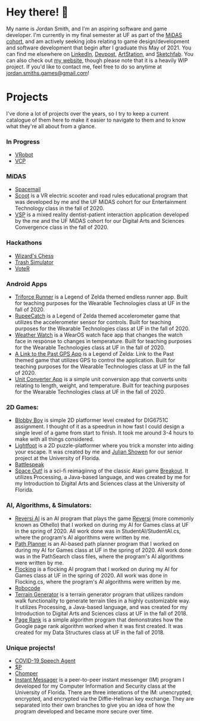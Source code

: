 # Hey there! 👋

<!--
<a href="https://github.com/jordansmithsgames/jordansmithsgames">
  <img align="center" src="https://github-readme-stats.vercel.app/api/top-langs/?username=jordansmithsgames&hide=shaderlab,hlsl&theme=dracula"/>
</a>
<a href="https://github.com/jordansmithsgames/jordansmithsgames">
  <img align="center" src="https://github-readme-stats.vercel.app/api?username=jordansmithsgames&show_icons=true&line_height=27&count_private=true&theme=dracula"/>
</a>
-->

My name is Jordan Smith, and I'm an aspiring software and game developer. I'm currently in my final semester at UF as part of the [MiDAS cohort](https://digitalworlds.ufl.edu/programs/ma-in-digital-arts-sciences/student-profiles/), and am actively seeking jobs relating to game design/development and software development that begin after I graduate this May of 2021. You can find me elsewhere on [LinkedIn](https://www.linkedin.com/in/jordansmithsgames/), [Devpost](https://devpost.com/jordansmithsgames), [ArtStation](https://www.artstation.com/jordansmithsgames), and [Sketchfab](https://sketchfab.com/jordansmithsgames). You can also check out [my website](https://www.jordansmithsgames.com/), though please note that it is a heavily WIP project. If you'd like to contact me, feel free to do so anytime at jordan.smiths.games@gmail.com!

# Projects
I've done a lot of projects over the years, so I try to keep a current catalogue of them here to make it easier to navigate to them and to know what they're all about from a glance.

### In Progress
- [VRobot](https://github.com/jordansmithsgames/VRobot)
- [VCP](https://github.com/jordansmithsgames/VCP)

### MiDAS
- [Spacemail](https://github.com/jordansmithsgames/Spacemail)
- [Scoot](https://github.com/jordansmithsgames/Scoot) is a VR electric scooter and road rules educational program that was developed by me and the UF MiDAS cohort for our Entertainment Technology class in the fall of 2020.
- [VSP](https://github.com/jordansmithsgames/VSP) is a mixed reality dentist-patient interaction application developed by the me and the UF MiDAS cohort for our Digital Arts and Sciences Convergence class in the fall of 2020.

### Hackathons
- [Wizard's Chess](https://github.com/jordansmithsgames/WizardsChess)
- [Trash Simulator](https://github.com/jordansmithsgames/TrashSimulator)
- [VoteR](https://github.com/jordansmithsgames/VoteR)

### Android Apps
- [Triforce Runner](https://github.com/jordansmithsgames/TriforceRunner) is a Legend of Zelda themed endless runner app. Built for teaching purposes for the Wearable Technologies class at UF in the fall of 2020.
- [RupeeCatch](https://github.com/jordansmithsgames/RupeeCatch) is a Legend of Zelda themed accelerometer game that utilizes the accelerometer sensor for controls. Built for teaching purposes for the Wearable Technologies class at UF in the fall of 2020.
- [Weather Watch](https://github.com/jordansmithsgames/WeatherWatch) is a WearOS watch face app that changes the watch face in response to changes in temperature. Built for teaching purposes for the Wearable Technologies class at UF in the fall of 2020.
- [A Link to the Past GPS App](https://github.com/jordansmithsgames/ALTTPGPSApp) is a Legend of Zelda: Link to the Past themed game that utilizes GPS to control the application. Built for teaching purposes for the Wearable Technologies class at UF in the fall of 2020.
- [Unit Converter App](https://github.com/jordansmithsgames/UnitConverterApp) is a simple unit conversion app that converts units relating to length, weight, and temperature. Built for teaching purposes for the Wearable Technologies class at UF in the fall of 2020.
  
### 2D Games:
- [Blobby Boy](https://github.com/jordansmithsgames/BlobbyBoy) is simple 2D platformer level created for DIG6751C assignment. I thought of it as a speedrun in how fast I could design a single level of a game from start to finish. It took me around 3-4 hours to make with all things considered.
- [Lightfoot](https://github.com/jordansmithsgames/Lightfoot) is a 2D puzzle-platformer where you trick a monster into aiding your escape. It was created by me and [Julian Showen](https://github.com/frardvark) for our senior project at the University of Florida.
- [Battlespeak](https://github.com/jordansmithsgames/Battlespeak)
- [Space Out!](https://github.com/jordansmithsgames/SpaceOut) is a sci-fi reimagiinng of the classic Atari game [Breakout](https://en.wikipedia.org/wiki/Breakout_(video_game)). It utilizes Processing, a Java-based language, and was created by me for my Introduction to Digital Arts and Sciences class at the University of Florida.
  
### AI, Algorithms, & Simulators:
- [Reversi AI](https://github.com/jordansmithsgames/ReversiAI) is an AI program that plays the game [Reversi](https://en.wikipedia.org/wiki/Reversi) (more commonly known as Othello) that I worked on during my AI for Games class at UF in the spring of 2020. All work done was in StudentAI/StudentAI.cs, where the program's AI algorithms were written by me.
- [Path Planner](https://github.com/jordansmithsgames/PathPlanner) is an AI-based path planner program that I worked on during my AI for Games class at UF in the spring of 2020. All work done was in the PathSearch class files, where the program's AI algorithms were written by me.
- [Flocking](https://github.com/jordansmithsgames/Flocking) is a flocking AI program that I worked on during my AI for Games class at UF in the spring of 2020. All work was done in Flocking.cs, where the program's AI algorithms were written by me.
- [Robocode](https://github.com/jordansmithsgames/Robocode) 
- [Terrain Generator](https://github.com/jordansmithsgames/TerrainGenerator) is a terrain generator program that utilizes random walk functionality to generate terrain tiles in a highly customizable way. It utilizes Processing, a Java-based language, and was created for my Introduction to Digital Arts and Sciences class at UF in the fall of 2018.
- [Page Rank](https://github.com/jordansmithsgames/PageRank) is a simple algorithm program that demonstrates how the Google page rank algorithm worked when it was first created. It was created for my Data Structures class at UF in the fall of 2018.
  
### Unique projects!
- [COVID-19 Speech Agent](https://github.com/jordansmithsgames/COVID19SpeechAgent)
- [$P](https://github.com/jordansmithsgames/PDollar)
- [Chomper](https://github.com/Team-7C/Concessions-App)
- [Instant Messager](https://github.com/jordansmithsgames/InstantMessenger) is a peer-to-peer instant messenger (IM) program I developed for my Computer Information and Security class at the University of Florida. There are three interations of the IM: unencrypted, encrypted, and encrypted via the Diffie-Hellman key exchange. They are separated into their own branches to give you an idea of how the program developed and became more secure over time.
<!--
**jordansmithsgames/jordansmithsgames** is a ✨ _special_ ✨ repository because its `README.md` (this file) appears on your GitHub profile.

Here are some ideas to get you started:

- 🔭 I’m currently working on ...
- 🌱 I’m currently learning ...
- 👯 I’m looking to collaborate on ...
- 🤔 I’m looking for help with ...
- 💬 Ask me about ...
- 📫 How to reach me: ...
- 😄 Pronouns: ...
- ⚡ Fun fact: ...
-->
